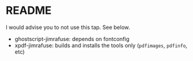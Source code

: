 # README

I would advise you to not use this tap. See below.

- ghostscript-jimrafuse: depends on fontconfig
- xpdf-jimrafuse: builds and installs the tools only (`pdfimages`, `pdfinfo`, etc)
